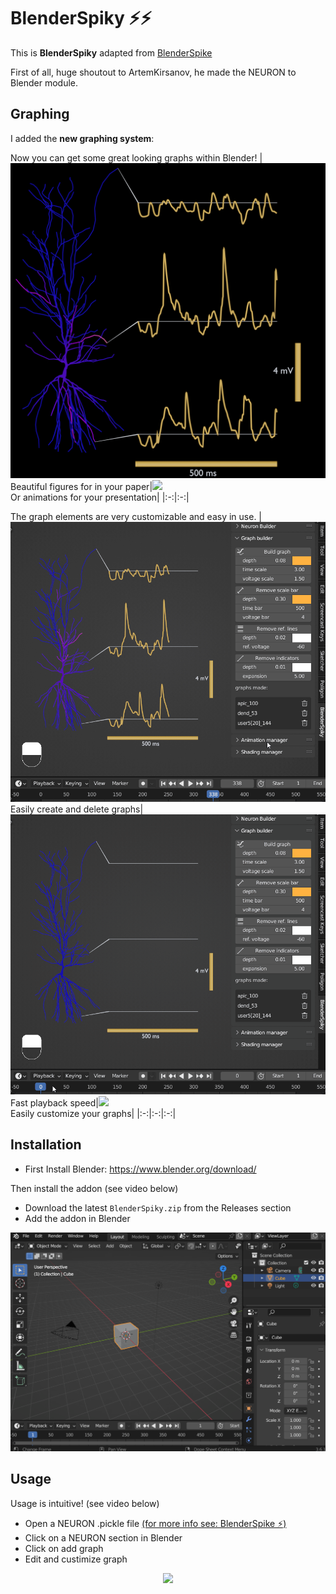 # BlenderSpiky ⚡⚡

This is **BlenderSpiky** adapted from [BlenderSpike](https://github.com/ArtemKirsanov/BlenderSpike/tree/main)

First of all, huge shoutout to ArtemKirsanov, he made the NEURON to Blender module.

## Graphing
I added the **new graphing system**:

Now you can get some great looking graphs within Blender! 
|![](assets/figure.png)<br>Beautiful figures for in your paper|![](assets/Animation.gif)<br>Or animations for your presentation|
|:-:|:-:|

The graph elements are very customizable and easy in use.
|![](assets/props/Remove_add.gif)<br>Easily create and delete graphs|![](assets/props/Fast_playback.gif)<br>Fast playback speed|![](assets/props/Customize.gif)<br>Easily customize your graphs|
|:-:|:-:|:-:|

## Installation
- First Install Blender: https://www.blender.org/download/

Then install the addon (see video below)
- Download the latest `BlenderSpiky.zip` from the Releases section 
- Add the addon in Blender
<p align="center">
  <img src="assets/Installation.gif" width="1000"
</p>
  
## Usage
Usage is intuitive! (see video below)
- Open a NEURON .pickle file [(for more info see: BlenderSpike ⚡)](https://github.com/ArtemKirsanov/BlenderSpike/tree/main)
- Click on a NEURON section in Blender
- Click on add graph
- Edit and custimize graph
<p align="center">
  <img src="assets/Usage.gif" width="1000"
</p>

